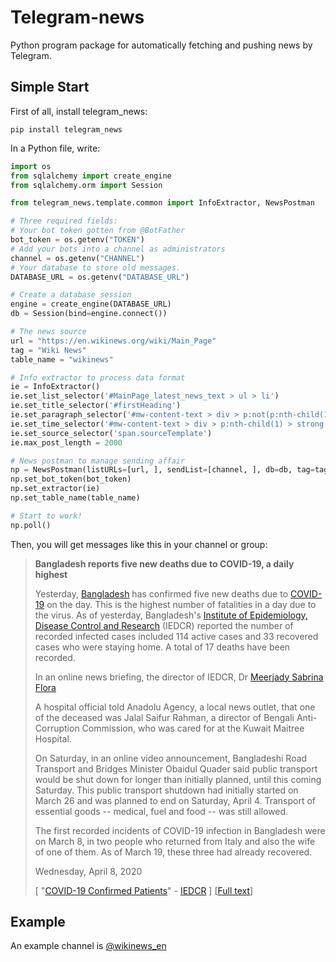 # Telegram-news

Python program package for automatically fetching and pushing news by Telegram.

## Simple Start

First of all, install telegram_news:
```shell script
pip install telegram_news
```

In a Python file, write:

```python
import os
from sqlalchemy import create_engine
from sqlalchemy.orm import Session

from telegram_news.template.common import InfoExtractor, NewsPostman

# Three required fields:
# Your bot token gotten from @BotFather
bot_token = os.getenv("TOKEN")
# Add your bots into a channel as administrators
channel = os.getenv("CHANNEL")
# Your database to store old messages.
DATABASE_URL = os.getenv("DATABASE_URL")

# Create a database session
engine = create_engine(DATABASE_URL)
db = Session(bind=engine.connect())

# The news source
url = "https://en.wikinews.org/wiki/Main_Page"
tag = "Wiki News"
table_name = "wikinews"

# Info extractor to process data format
ie = InfoExtractor()
ie.set_list_selector('#MainPage_latest_news_text > ul > li')
ie.set_title_selector('#firstHeading')
ie.set_paragraph_selector('#mw-content-text > div > p:not(p:nth-child(1))')
ie.set_time_selector('#mw-content-text > div > p:nth-child(1) > strong')
ie.set_source_selector('span.sourceTemplate')
ie.max_post_length = 2000

# News postman to manage sending affair
np = NewsPostman(listURLs=[url, ], sendList=[channel, ], db=db, tag=tag)
np.set_bot_token(bot_token)
np.set_extractor(ie)
np.set_table_name(table_name)

# Start to work!
np.poll()
```

Then, you will get messages like this in your channel or group:

><b>Bangladesh reports five new deaths due to COVID-19, a daily highest</b>
>
>Yesterday, [Bangladesh](https://en.wikinews.org/wiki/Bangladesh) has confirmed five new deaths due to [COVID-19](https://en.wikinews.org/wiki/COVID-19) on the day. This is the highest number of fatalities in a day due to the virus. As of yesterday, Bangladesh's [Institute of Epidemiology, Disease Control and Research](https://en.wikipedia.org/wiki/Institute_of_Epidemiology,_Disease_Control_and_Research) (IEDCR) reported the number of recorded infected cases included 114 active cases and 33 recovered cases who were staying home. A total of 17 deaths have been recorded.
>
>In an online news briefing, the director of IEDCR, Dr [Meerjady Sabrina Flora](https://en.wikipedia.org/wiki/Meerjady_Sabrina_Flora)
>
>A hospital official told Anadolu Agency, a local news outlet, that one of the deceased was Jalal Saifur Rahman, a director of Bengali Anti-Corruption Commission, who was cared for at the Kuwait Maitree Hospital.
>
>On Saturday, in an online video announcement, Bangladeshi Road Transport and Bridges Minister Obaidul Quader said public transport would be shut down for longer than initially planned, until this coming Saturday. This public transport shutdown had initially started on March 26 and was planned to end on Saturday, April 4. Transport of essential goods -- medical, fuel and food -- was still allowed.
>
>The first recorded incidents of COVID-19 infection in Bangladesh were on March 8, in two people who returned from Italy and also the wife of one of them. As of March 19, these three had already recovered.
>
>Wednesday, April 8, 2020
>
>[ "[COVID-19 Confirmed Patients](http://119.40.84.187/surveillance/)" - [IEDCR](https://en.wikipedia.org/wiki/IEDCR) ] [[Full text](https://en.wikinews.org/wiki/Bangladesh_reports_five_new_deaths_due_to_COVID-19,_a_daily_highest?dpl_id=2891328)]

## Example

An example channel is [@wikinews_en](https://t.me/s/wikinews_en)